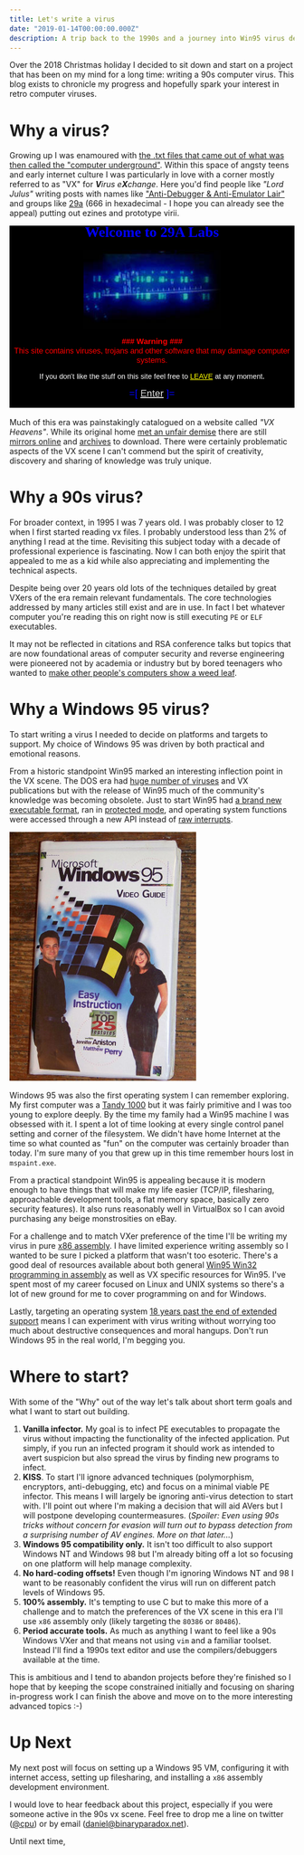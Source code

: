 ```yaml
---
title: Let's write a virus
date: "2019-01-14T00:00:00.000Z"
description: A trip back to the 1990s and a journey into Win95 virus development.
---
```


Over the 2018 Christmas holiday I decided to sit down and start on a project that has been on my mind for a long time: writing a 90s computer virus. This blog exists to chronicle my progress and hopefully spark your interest in retro computer viruses.

# Why a virus?

Growing up I was enamoured with [the .txt files that came out of what was then called the "computer underground"](http://textfiles.com/hacking/). Within this space of angsty teens and early internet culture I was particularly in love with a corner mostly referred to as "VX" for _**V**irus e**X**change_. Here you'd find people like _"Lord Julus"_ writing posts with names like ["Anti-Debugger & Anti-Emulator Lair"](http://ivanlef0u.fr/repo/madchat/vxdevl/vdat/tuantant.htm) and groups like [29a](https://cryptohub.nl/zines/vxheavens/29a/index.htm) (666 in hexadecimal - I hope you can already see the appeal) putting out ezines and prototype virii.

![Remember when all sites had landing pages?](./29a.landing.png)

Much of this era was painstakingly catalogued on a website called _"VX Heavens"_. While its original home [met an unfair demise](https://nakedsecurity.sophos.com/2012/03/28/vx-heavens-virus-writing-website-raided/) there are still [mirrors online](https://cryptohub.nl/zines/vxheavens/lib/-index=OT&lang=en.htm) and [archives](https://archive.org/details/vxheavens-2010-05-18) to download. There were certainly problematic aspects of the VX scene I can't commend but the spirit of creativity, discovery and sharing of knowledge was truly unique.

# Why a 90s virus?

For broader context, in 1995 I was 7 years old. I was probably closer to 12 when I first started reading vx files. I probably understood less than 2% of anything I read at the time. Revisiting this subject today with a decade of professional experience is fascinating. Now I can both enjoy the spirit that appealed to me as a kid while also appreciating and implementing the technical aspects.

Despite being over 20 years old lots of the techniques detailed by great VXers of the era remain relevant fundamentals. The core technologies addressed by many articles still exist and are in use. In fact I bet whatever computer you're reading this on right now is still executing `PE` or `ELF` executables.

It may not be reflected in citations and RSA conference talks but topics that are now foundational areas of computer security and reverse engineering were pioneered not by academia or industry but by bored teenagers who wanted to [make other people's computers show a weed leaf](https://archive.org/details/malware_COFFSHOP.COM).

# Why a Windows 95 virus?

To start writing a virus I needed to decide on platforms and targets to support. My choice of Windows 95 was driven by both practical and emotional reasons.

From a historic standpoint Win95 marked an interesting inflection point in the VX scene. The DOS era had [huge number of viruses](https://www.youtube.com/watch?v=xgS1M4e_9_E) and VX publications but with the release of Win95 much of the community's knowledge was becoming obsolete. Just to start Win95 had [a brand new executable format](https://msdn.microsoft.com/en-us/library/ms809762.aspx), ran in [protected mode](https://en.wikipedia.org/wiki/Protected_mode), and operating system functions were accessed through a new API instead of [raw interrupts](http://stanislavs.org/helppc/int_21.html).

![There are so many great Win95 resources available.](./win95.with.friends.jpg)

Windows 95 was also the first operating system I can remember exploring. My first computer was a [Tandy 1000](https://en.wikipedia.org/wiki/Tandy_1000) but it was fairly primitive and I was too young to explore deeply. By the time my family had a Win95 machine I was obsessed with it. I spent a lot of time looking at every single control panel setting and corner of the filesystem. We didn't have home Internet at the time so what counted as "fun" on the computer was certainly broader than today. I'm sure many of you that grew up in this time remember hours lost in `mspaint.exe`.

From a practical standpoint Win95 is appealing because it is modern enough to have things that will make my life easier (TCP/IP, filesharing, approachable development tools, a flat memory space, basically zero security features). It also runs reasonably well in VirtualBox so I can avoid purchasing any beige monstrosities on eBay.

For a challenge and to match VXer preference of the time I'll be writing my virus in pure [x86 assembly](https://en.wikipedia.org/wiki/X86_assembly_language). I have limited experience writing assembly so I wanted to be sure I picked a platform that wasn't too esoteric. There's a good deal of resources available about both general [Win95 Win32 programming in assembly](http://www.win32assembly.programminghorizon.com/tutorials.html) as well as VX specific resources for Win95. I've spent most of my career focused on Linux and UNIX systems so there's a lot of new ground for me to cover programming on and for Windows.

Lastly, targeting an operating system [18 years past the end of extended support](https://support.microsoft.com/en-us/lifecycle/search?alpha=Microsoft%20Windows%2095) means I can experiment with virus writing without worrying too much about destructive consequences and moral hangups. Don't run Windows 95 in the real world, I'm begging you.

# Where to start?

With some of the "Why" out of the way let's talk about short term goals and what I want to start out building.

1. **Vanilla infector.** My goal is to infect PE executables to propagate the virus without impacting the functionality of the infected application. Put simply, if you run an infected program it should work as intended to avert suspicion but also spread the virus by finding new programs to infect.
1. **KISS**. To start I'll ignore advanced techniques (polymorphism, encryptors, anti-debugging, etc) and focus on a minimal viable PE infector. This means I will largely be ignoring anti-virus detection to start with. I'll point out where I'm making a decision that will aid AVers but I will postpone developing countermeasures. (_Spoiler: Even using 90s tricks without concern for evasion will turn out to bypass detection from a surprising number of AV engines. More on that later..._)
1. **Windows 95 compatibility only.** It isn't too difficult to also support Windows NT and Windows 98 but I'm already biting off a lot so focusing on one platform will help manage complexity.
1. **No hard-coding offsets!** Even though I'm ignoring Windows NT and 98 I want to be reasonably confident the virus will run on different patch levels of Windows 95.
1. **100% assembly.** It's tempting to use C but to make this more of a challenge and to match the preferences of the VX scene in this era I'll use `x86` assembly only (likely targeting the `80386` or `80486`).
1. **Period accurate tools.** As much as anything I want to feel like a 90s Windows VXer and that means not using `vim` and a familiar toolset. Instead I'll find a 1990s text editor and use the compilers/debuggers available at the time.

This is ambitious and I tend to abandon projects before they're finished so I hope 
that by keeping the scope constrained initially and focusing on sharing in-progress work I can finish the above and move on to the more interesting advanced topics :-)

# Up Next

My next post will focus on setting up a Windows 95 VM, configuring it with internet access, setting up filesharing, and installing a `x86` assembly development environment.

I would love to hear feedback about this project, especially if you were someone active in the 90s vx scene. Feel free to drop me a line on twitter ([@cpu](https://twitter.com/cpu)) or by email ([daniel@binaryparadox.net](mailto://daniel@binaryparadox.net)).

Until next time,
